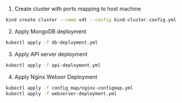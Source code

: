 1. Create cluster with ports mapping to host machine
```sh
kind create cluster --name vdt --config kind-cluster.config.yml
```

2. Apply MongoDB deployment

```sh
kubectl apply -f db-deployment.yml 
```

3. Apply API server deployment

```sh
kubectl apply -f api-deployment.yml 
```

4. Apply Nginx Webser Deployment

```sh
kubectl apply -f config_map/nginx-configmap.yml
kubectl apply -f webserver-deployment.yml
```
